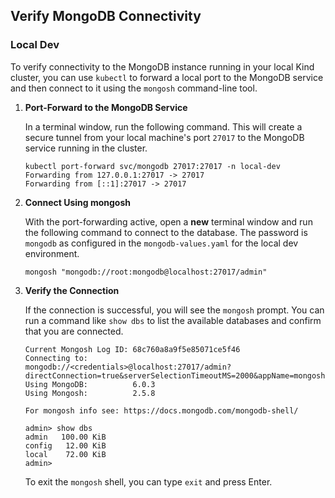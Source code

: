 ## Verify MongoDB Connectivity

### Local Dev

To verify connectivity to the MongoDB instance running in your local Kind cluster, you can use
`kubectl` to forward a local port to the MongoDB service and then connect to it using the `mongosh`
command-line tool.

1. **Port-Forward to the MongoDB Service**

    In a terminal window, run the following command. This will create a secure tunnel from your local
    machine's port `27017` to the MongoDB service running in the cluster.
    
    ```shell
    kubectl port-forward svc/mongodb 27017:27017 -n local-dev
    Forwarding from 127.0.0.1:27017 -> 27017
    Forwarding from [::1]:27017 -> 27017
    ```

2. **Connect Using mongosh**

    With the port-forwarding active, open a **new** terminal window and run the following command to
    connect to the database. The password is `mongodb` as configured in the
    `mongodb-values.yaml` for the local dev environment.
    
    ```shell
    mongosh "mongodb://root:mongodb@localhost:27017/admin"
    ```

3. **Verify the Connection**

    If the connection is successful, you will see the `mongosh` prompt. You can run a command like
    `show dbs` to list the available databases and confirm that you are connected.
    
    ```shell
    Current Mongosh Log ID: 68c760a8a9f5e85071ce5f46
    Connecting to:          mongodb://<credentials>@localhost:27017/admin?directConnection=true&serverSelectionTimeoutMS=2000&appName=mongosh+2.5.8
    Using MongoDB:          6.0.3
    Using Mongosh:          2.5.8
    
    For mongosh info see: https://docs.mongodb.com/mongodb-shell/
    
    admin> show dbs
    admin   100.00 KiB
    config   12.00 KiB
    local    72.00 KiB
    admin>
    ```
    
    To exit the `mongosh` shell, you can type `exit` and press Enter.

